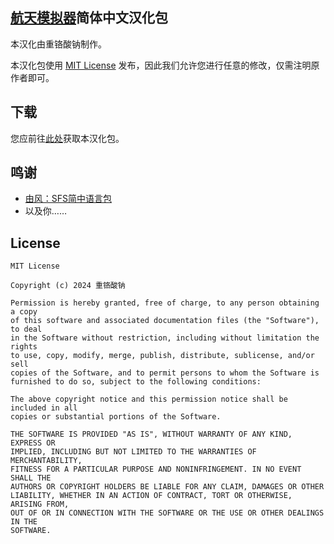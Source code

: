 ## [航天模拟器](https://www.spaceflightsimulator.com/)简体中文汉化包

本汉化由重铬酸钠制作。

本汉化包使用 [MIT License](#license) 发布，因此我们允许您进行任意的修改，仅需注明原作者即可。

## 下载

 您应前往[此处](https://sfscn.project.na2cr2o7.icu/)获取本汉化包。

## 鸣谢

 * [由风：SFS简中语言包](https://gitee.com/YouFeng11/SFS-zh-CN-Translation)
 * 以及你……

## License

```
MIT License

Copyright (c) 2024 重铬酸钠

Permission is hereby granted, free of charge, to any person obtaining a copy
of this software and associated documentation files (the "Software"), to deal
in the Software without restriction, including without limitation the rights
to use, copy, modify, merge, publish, distribute, sublicense, and/or sell
copies of the Software, and to permit persons to whom the Software is
furnished to do so, subject to the following conditions:

The above copyright notice and this permission notice shall be included in all
copies or substantial portions of the Software.

THE SOFTWARE IS PROVIDED "AS IS", WITHOUT WARRANTY OF ANY KIND, EXPRESS OR
IMPLIED, INCLUDING BUT NOT LIMITED TO THE WARRANTIES OF MERCHANTABILITY,
FITNESS FOR A PARTICULAR PURPOSE AND NONINFRINGEMENT. IN NO EVENT SHALL THE
AUTHORS OR COPYRIGHT HOLDERS BE LIABLE FOR ANY CLAIM, DAMAGES OR OTHER
LIABILITY, WHETHER IN AN ACTION OF CONTRACT, TORT OR OTHERWISE, ARISING FROM,
OUT OF OR IN CONNECTION WITH THE SOFTWARE OR THE USE OR OTHER DEALINGS IN THE
SOFTWARE.
```